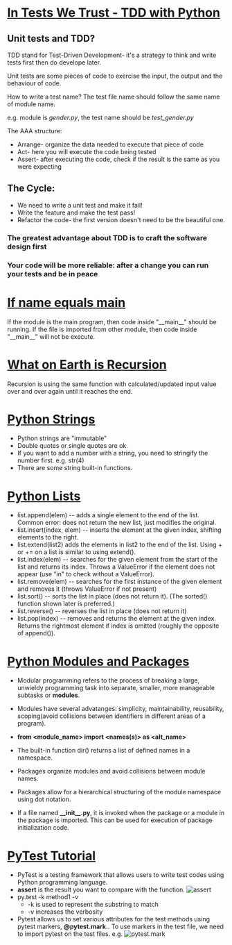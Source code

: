 # [In Tests We Trust - TDD with Python](https://code.likeagirl.io/in-tests-we-trust-tdd-with-python-af69f47e6932)

## Unit tests and TDD?

TDD stand for Test-Driven Development- it's a strategy to think and write tests first then do develope later. 

Unit tests are some pieces of code to exercise the input, the output and the behaviour of code.

How to write a test name? The test file name should follow the same name of module name. 

e.g. module is *gender.py*, the test name should be *test_gender.py*

The AAA structure: 
- Arrange- organize the data needed to execute that piece of code
- Act- here you will execute the code being tested
- Assert- after executing the code, check if the result is the same as you were expecting

## The Cycle:
- We need to write a unit test and make it fail!
- Write the feature and make the test pass!
- Refactor the code- the first version doesn't need to be the beautiful one.

### The greatest advantage about TDD is to craft the software design first
### Your code will be more reliable: after a change you can run your tests and be in peace

# [If name equals main](https://www.geeksforgeeks.org/what-does-the-if-__name__-__main__-do/)
If the module is the main program, then code inside "\_\_main\_\_" should be running. 
If the file is imported from other module, then code inside "\_\_main\_\_" will not be execute.

# [What on Earth is Recursion](https://www.youtube.com/watch?v=Mv9NEXX1VHc)
Recursion is using the same function with calculated/updated input value over and over again until it reaches the end.

# [Python Strings](https://developers.google.com/edu/python/strings)
- Python strings are "immutable" 
- Double quotes or single quotes are ok.
- If you want to add a number with a string, you need to stringify the number first. e.g. str(4)
- There are some string built-in functions.

# [Python Lists](https://developers.google.com/edu/python/lists)
- list.append(elem) -- adds a single element to the end of the list. Common error: does not return the new list, just modifies the original.
- list.insert(index, elem) -- inserts the element at the given index, shifting elements to the right.
- list.extend(list2) adds the elements in list2 to the end of the list. Using + or += on a list is similar to using extend().
- list.index(elem) -- searches for the given element from the start of the list and returns its index. Throws a ValueError if the element does not appear (use "in" to check without a ValueError).
- list.remove(elem) -- searches for the first instance of the given element and removes it (throws ValueError if not present)
- list.sort() -- sorts the list in place (does not return it). (The sorted() function shown later is preferred.)
- list.reverse() -- reverses the list in place (does not return it)
- list.pop(index) -- removes and returns the element at the given index. Returns the rightmost element if index is omitted (roughly the opposite of append()).

# [Python Modules and Packages](https://realpython.com/python-modules-packages/)
- Modular programming refers to the process of breaking a large, unwieldy programming task into separate, smaller, more manageable subtasks or **modules**.
- Modules have several advatanges: simplicity, maintainability, reusability, scoping(avoid collisions between identifiers in different areas of a program).
- **from <module_name> import <names(s)> as <alt_name>**

- The built-in function dir() returns a list of defined names in a namespace.

- Packages organize modules and avoid collisions between module names.
- Packages allow for a hierarchical structuring of the module namespace using dot notation.
- If a file named **\_\_init\_\_.py**, it is invoked when the package or a module in the package is imported. This can be used for execution of package initialization code.

# [PyTest Tutorial](https://www.guru99.com/pytest-tutorial.html)
- PyTest is a testing framework that allows users to write test codes using Python programming language.
- **assert** is the result you want to compare with the function.
![assert](https://i.imgur.com/sfYXk3a.jpg)
- py.test -k method1 -v
  - -k <expression> is used to represent the substring to match
  - -v increases the verbosity
- Pytest allows us to set various attributes for the test methods using pytest markers, **@pytest.mark.<name>**. To use markers in the test file, we need to import pytest on the test files.
  e.g. ![pytest.mark](https://i.imgur.com/S9bc9Tp.jpg)
